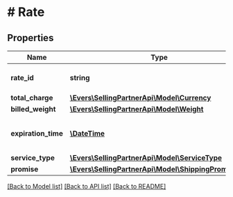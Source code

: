 # # Rate

## Properties

Name | Type | Description | Notes
------------ | ------------- | ------------- | -------------
**rate_id** | **string** | An identifier for the rate. | [optional]
**total_charge** | [**\Evers\SellingPartnerApi\Model\Currency**](Currency.md) |  | [optional]
**billed_weight** | [**\Evers\SellingPartnerApi\Model\Weight**](Weight.md) |  | [optional]
**expiration_time** | [**\DateTime**](\DateTime.md) | The time after which the offering will expire. | [optional]
**service_type** | [**\Evers\SellingPartnerApi\Model\ServiceType**](ServiceType.md) |  | [optional]
**promise** | [**\Evers\SellingPartnerApi\Model\ShippingPromiseSet**](ShippingPromiseSet.md) |  | [optional]

[[Back to Model list]](../../README.md#models) [[Back to API list]](../../README.md#endpoints) [[Back to README]](../../README.md)
